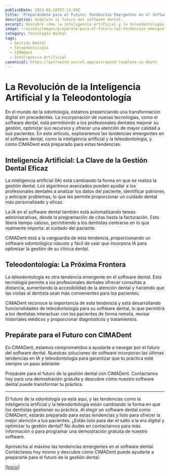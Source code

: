 ```yaml
---
publishDate: 2023-05-10T07:11:00Z
title: 'Preparándote para el Futuro: Tendencias Emergentes en el Software Dental'
description: Adáptate al futuro del software dental.
excerpt: Descubre cómo la inteligencia artificial y la teleodontología están revolucionando la gestión dental y cómo CIMADent te ayuda a prepararte para estas tendencias.
image: ~/assets/images/preparate-para-el-futuro-las-tendencias-emergentes-en-el-software-dental.png
category: Tecnología Dental
tags:
  - Gestión Dental
  - Teleodontología
  - CIMADent
  - Inteligencia Artificial
canonical: https://astrowind.vercel.app/astrowind-template-in-depth
---
```


# La Revolución de la Inteligencia Artificial y la Teleodontología

En el mundo de la odontología, estamos presenciando una transformación digital sin precedentes. La incorporación de nuevas tecnologías, como el software dental, está permitiendo a los profesionales dentales mejorar su gestión, optimizar sus recursos y ofrecer una atención de mayor calidad a sus pacientes. En este artículo, exploraremos las tendencias emergentes en el software dental, como la inteligencia artificial y la teleodontología, y cómo CIMADent está preparado para estas tendencias.

## Inteligencia Artificial: La Clave de la Gestión Dental Eficaz

La inteligencia artificial (IA) está cambiando la forma en que se realiza la gestión dental. Los algoritmos avanzados pueden ayudar a los profesionales dentales a analizar los datos del paciente, identificar patrones y anticipar problemas, lo que les permite proporcionar un cuidado dental más personalizado y eficaz.

La IA en el software dental también está automatizando tareas administrativas, desde la programación de citas hasta la facturación. Esto libera tiempo valioso, permitiendo a los dentistas centrarse en lo que realmente importa: el cuidado del paciente.

CIMADent está a la vanguardia de esta tendencia, proporcionando un software odontológico robusto y fácil de usar que incorpora IA para optimizar la gestión de su clínica dental.

## Teleodontología: La Próxima Frontera

La teleodontología es otra tendencia emergente en el software dental. Esta tecnología permite a los profesionales dentales ofrecer consultas a distancia, aumentando la accesibilidad de la atención dental y haciendo que las visitas al dentista sean más convenientes para los pacientes.

CIMADent reconoce la importancia de esta tendencia y está desarrollando funcionalidades de teleodontología para su software dental, lo que permitirá a los dentistas interactuar con los pacientes de forma remota, revisar historiales médicos y proporcionar diagnósticos y tratamientos.

## Prepárate para el Futuro con CIMADent

En CIMADent, estamos comprometidos a ayudarte a navegar por el futuro del software dental. Nuestras soluciones de software incorporan las últimas tendencias en IA y teleodontología para garantizar que tu práctica esté siempre un paso adelante.

Prepárate para el futuro de la gestión dental con CIMADent. Contáctanos hoy para una demostración gratuita y descubre cómo nuestro software dental puede transformar tu práctica.

---

El futuro de la odontología ya está aquí, y las tendencias como la inteligencia artificial y la teleodontología están cambiando la forma en que los dentistas gestionan su práctica. Al elegir un software dental como CIMADent, estarás preparado para estas tendencias y listo para ofrecer la mejor atención a tus pacientes. ¿Estás listo para dar el salto a la era digital y optimizar tu gestión dental? No dudes en contactarnos para más información o para programar una demostración gratuita de nuestro software.

Aprovecha al máximo las tendencias emergentes en el software dental. Contáctanos hoy mismo y descubre cómo CIMADent puede ayudarte a prepararte para el futuro de la gestión dental.

[[Inicio]](#top)
